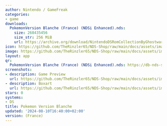 ```yaml
---
author: Nintendo / GameFreak
categories:
- game
downloads:
  PokemonVersion Blanche (France) (NDSi Enhanced).nds:
    size: 268435456
    size_str: 256 MiB
    url: https://archive.org/download/NintendoDSRomCollectionByGhostware/PokemonVersion%20Blanche%20%28France%29%20%28NDSi%20Enhanced%29.nds
icon: https://github.com/TheRinzler65/NDS-Shop/raw/main/docs/assets/images/icons/pokemonblanc.png
image: https://github.com/TheRinzler65/NDS-Shop/raw/main/docs/assets/images/icons/pokemonblanc.png
layout: app
qr:
  PokemonVersion Blanche (France) (NDSi Enhanced).nds: https://db-nds-shop.netlify.app/assets/images/qr/pokemonversion-blanche-france-ndsi-enhanced-nds.png
screenshots:
- description: Game Preview
  url: https://github.com/TheRinzler65/NDS-Shop/raw/main/docs/assets/images/screenshots/pokemonblanc/pokemonblanc.png
- description: Boxart
  url: https://github.com/TheRinzler65/NDS-Shop/raw/main/docs/assets/images/boxart/PokemonVersion%20Blanche%20(France)%20(NDSi%20Enhanced).nds.png
stars: 0
systems:
- DS
title: Pokemon Version Blanche
updated: '2024-08-10T16:40:00+02:00'
version: (France)
---
```

